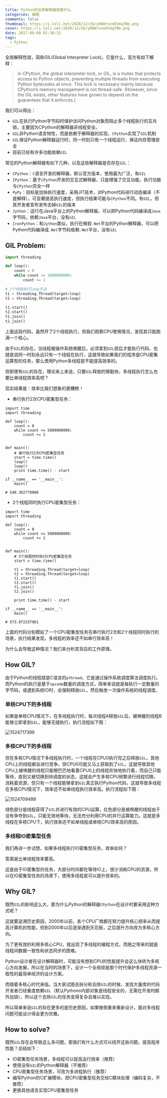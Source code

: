 ```yaml
---
title: Python的全局解释器锁是什么
categories: 编程
comments: false
thumbnail: https://i.loli.net/2020/12/26/yHQWrnzeEVmq7Nb.png
cover: https://i.loli.net/2020/12/26/yHQWrnzeEVmq7Nb.png
date: 2017-09-08 02:38:33
tags:
  - Python
---
```


全局解释性锁，简称GIL(Global Interpreter Lock)，它是什么，官方有如下解释：

> In CPython, the global interpreter lock, or GIL, is a mutex that protects access to Python objects, preventing multiple threads from executing Python bytecodes at once. This lock is necessary mainly because CPython’s memory management is not thread-safe. (However, since the GIL exists, other features have grown to depend on the guarantees that it enforces.)

我们可以得出：

- `GIL`在执行Python字节码时保护访问Python对象而阻止多个线程执行的互斥锁，主要因为CPython的解释器非线程安全。
- `GIL`非Python语言特性，而是依赖于解释器的实现，`CPython`实现了`GIL`机制
- `GIL`保证Python解释器运行时，同一时刻只有一个线程运行，保证内存管理安全
- 目前已经有许多功能依赖`GIL`

<!--more-->

常见的Python解释器有如下几种，以及这些解释器是否存在`GIL`：

- `CPython`：`C`语言开发的解释器，默认官方版本，使用最为广泛，有`GIL`
- `IPython`：基于`CPython`开发的交互式解释器，只是增强了交互功能，执行功能与`CPython`完全一样
- `PyPy`：目标是加快执行速度，采用JIT技术，对Python代码进行动态编译（不是解释），可显著提高执行速度，但执行结果可能与`CPython`不同。有`GIL`，但其开发者宣布发布去掉`GIL`的版本
- `Jython`：运行在Java平台上的Python解释器，可以把Python代码编译成`Java`字节码，依赖`Java`平台，没有`GIL`
- `IronPython`：和`Jython`类似，执行在微软`.Net`平台的Python解释器，可以把Python代码编译成`.Net`字节码依赖`.Net`平台，没有`GIL`

## GIL Problem:

```python
import threading

def loop():
    count = 0
    while count <= 1000000000:
        count += 1

# 2个线程执行loop方法
t1 = threading.Thread(target=loop)
t2 = threading.Thread(target=loop)

t1.start()
t2.start()
t1.join()
t2.join()
```

上面这段代码，虽然开了2个线程执行，但我们观察CPU使用情况，发现其只能跑满一个核心。

由于`GIL`的存在，当线程被操作系统唤醒后，必须拿到`GIL`锁后才能执行代码，也就是说同一时刻永远只有一个线程在执行，这就导致如果我们的程序是CPU密集运算型的任务，那么使用Python多线程是不能提高效率的。

但即使有`GIL`的存在，理论来上来说，只要`GIL`释放的够勤快，多线程执行怎么也要比单线程效率高吧？

现实结果是：效率比我们想象的更糟糕！

- 串行执行2次CPU密集型任务：

```
import time
import threading

def loop():
    count = 0
    while count <= 5000000000:
        count += 1


def main():
    # 串行执行2次CPU密集型任务
    start = time.time()
    loop()
    loop()
    print time.time() - start

if __name__ == '__main__':
    main()

# 540.302778006
```

- 2个线程同时执行CPU密集型任务：

```
import time
import threading

def loop():
    count = 0
    while count <= 5000000000:
        count += 1


def main():
    # 2个线程同时执行CPU密集型任务
    start = time.time()
    
    t1 = threading.Thread(target=loop)
    t2 = threading.Thread(target=loop)
    t1.start()
    t2.start()
    t1.join()
    t2.join()
    
    print time.time() - start

if __name__ == '__main__':
    main()
    
# 573.972337961
```

上面的代码分别模拟了一个CPU密集型任务在串行执行2次和2个线程同时执行的场景，执行结果发现，多线程的效率还不如串行效率高！

为什么会导致这种情况？我们来分析其背后的工作原理。

## How GIL?

由于Python的线程就是C语言的`pthread`，它是通过操作系统调度算法调度执行。而Python的执行是基于`opcode`数量的调度方式，简单来说就是每执行一定数量的字节码，或遇到系统IO时，会强制释放`GIL`，然后触发一次操作系统的线程调度。

### 单核CPU下的多线程

如果是单核CPU情况下，在多线程执行时，每次线程A释放`GIL`后，被唤醒的线程B能够立即拿到`GIL`，能够无缝执行，执行流程如下图：

![1524717396](https://i.loli.net/2020/09/08/PH9e8qMihbvyTDz.png)

### 多核CPU下的多线程

但在多核CPU情况下多线程执行时，一个线程在CPU0执行完之后释放`GIL`，其他CPU上的线程都会进行竞争，但CPU0可能又马上获取到了`GIL`，这就导致其他CPU上被唤醒的线程只能眼巴巴地看着CPU0上的线程欢快地执行着，而自己只能等待，直到又被切换到待调度的状态，这就会产生多核CPU频繁进行线程切换，消耗着资源，但只有一个线程能够拿到`GIL`真正执行Python代码，这就导致多线程在多核CPU情况下，效率还不如单线程执行效率高。执行流程如下图：

![1524709489](https://i.loli.net/2020/09/08/hGA8qPFcK2Vezr7.png)

绿色部分是线程获得了`GIL`并进行有效的CPU运算，红色部分是被唤醒的线程由于没有争夺到`GIL`，只能无效地等待，无法充分利用CPU的并行运算能力。这就是多线程在多核CPU下，执行效率还不如单线程或单核CPU效率高的原因。

### 多线程IO密集型任务

我们再进一步试想，如果多线程执行IO密集型任务，效率如何？

答案是比单线程效率要高。

这是由于IO密集型的任务，大部分时间都在等待IO上，很少消耗CPU的资源，所以在IO密集型任务的场景下，使用多线程是可以提升效率的。

## Why GIL?

既然`GIL`的影响这么大，那为什么Python的解释器`CPython`在设计时要采用这种方式呢？

这就要追溯历史原因，2000年以前，各个CPU厂商都在努力提升核心频率从而提高计算机的性能，但到2000年以后逐渐遇到天花板，之后提升方向改为多核心方向。

为了更有效的利用多核心CPU，就出现了多线程的编程方式，而随之带来的就是线程间数据一致性和状态同步的困难。

Python设计者在设计解释器时，可能没有想到CPU的性能提升会这么快转为多核心方向发展，所以在当时的场景下，设计一个全局锁是那个时代保护多线程资源一致性的最简单经济的设计方案。

而随着多核心时代来临，当大家试图去拆分和去除`GIL`的时候，发现大量库的代码开发者已经重度依赖`GIL`（默认Pythonn内部对象是线程安全的，无需在开发时额外加锁），所以这个去除`GIL`的任务变得复杂且难以实现。

所以简单来说`GIL`的存在更多的是历史原因，如果推倒重来重新设计，面对多线程问题可能设计得会更为优雅。

## How to solve?

既然`GIL`存在会导致这么多问题，那我们有什么方式可以绕开这些问题，提高程序性能？总结如下：

- IO密集型任务场景，多线程可以提高运行效率（推荐）
- 使用没有`GIL`的Python解释器（不推荐）
- CPU密集型任务场景，可改为多进程执行（推荐）
- 编写Python的C扩展模块，把CPU密集型任务交给C模块处理（编码复杂，不推荐）
- 更换其他语言实现CPU密集型任务